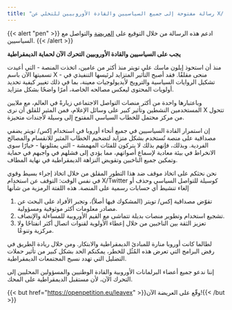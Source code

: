 ```yaml
---
title: "رسالة مفتوحة إلى جميع السياسيين والقادة الأوروبيين للتخلي عن X/ تويتر"
---
```


{{< alert "pen" >}}
ادعم هذه الرسالة من خلال التوقيع على [العريضة](https://openpetition.eu/leavex) والتواصل مع السياسيين.
{{< /alert >}} 

**يجب على السياسيين والقادة الأوروبيين التحرك الآن لحماية الديمقراطية**

منذ أن استحوذ إيلون ماسك على تويتر منذ أكثر من عامين، اتخذت المنصة - التي أعيدت تسميتها الآن باسم X - منحى مقلقًا. فقد أصبح التأثير المتزايد لرئيسها التنفيذي في تشكيل الروايات السياسية والترويج لأيديولوجيات معينة، بما في ذلك تغيير كيفية تحديد أولويات المحتوى ليعكس مصالحه الخاصة، أمرًا واضحًا بشكل متزايد.

وباعتبارها واحدة من أكثر منصات التواصل الاجتماعي زيارةً في العالم، مع ملايين المستخدمين النشطين وتأثير كبير على وسائل الإعلام، فمن المثير للقلق أن نرى X تتحول من مركز محتمل للخطاب السياسي المفتوح إلى وسيلة لأجندات متحيزة.

إن استمرار القادة السياسيين في جميع أنحاء أوروبا في استخدام إكس/ تويتر يضفي مصداقية على منصة تُستخدم بشكل متزايد لتضخيم الخطاب المثير للانقسام والمصالح الفردية. وبذلك، فإنهم بذلك لا يتركون للفئات المهمشة - التي يمثلونها - خيارًا سوى الانخراط في بيئة معادية لإسماع أصواتهم، مما يؤدي إلى فشلهم في واجبهم في حماية وتمكين جميع الناخبين وتقويض النزاهة الديمقراطية في نهاية المطاف.

نحن نحثكم على اتخاذ موقف ضد هذا التطور المقلق من خلال اتخاذ إجراء بسيط وقوي في نفس الوقت: التوقف عن استخدام X/Twitter كوسيلة للتواصل السياسي وحذف أو إلغاء تنشيط أي حسابات رسمية على المنصة. هذه اللفتة الرمزية من شأنها

1. تقوّض مصداقية إكس/ تويتر (المشكوك فيها أصلاً)، وتجبر الأفراد على البحث عن مصادر معلومات أكثر موثوقية ومسؤولية.
1. تشجيع استخدام وتطوير منصات بديلة تتماشى مع القيم الأوروبية للمساءلة والإنصاف.
1. تعزيز الثقة بين الناخبين من خلال إعطاء الأولوية لقنوات اتصال أكثر انفتاحًا ولا مركزية وتنوعًا.

لطالما كانت أوروبا منارة للمبادئ الديمقراطية والابتكار. ومن خلال ريادة الطريق في رفض البرامج التي تعرض هذه المُثُل للخطر، يمكنكم الحد بشكل كبير من تأثير حملات التضليل التي تهدد نسيج المجتمعات الديمقراطية.

إننا ندعو جميع أعضاء البرلمانات الأوروبية والقادة الوطنيين والمسؤولين المحليين إلى التحرك الآن، لأن مستقبل الديمقراطية على المحك.

{{< but href="https://openpetition.eu/leavex" >}}وقّع على العريضة الآن!{{< /but >}}

